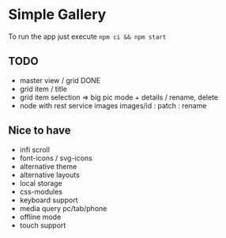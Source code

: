# Simple Gallery

To run the app just execute `npm ci && npm start`

## TODO

- master view / grid DONE
- grid item / title
- grid item selection => big pic mode + details / rename, delete
- node with rest service images images/id : patch : rename

## Nice to have

- infi scroll
- font-icons / svg-icons
- alternative theme
- alternative layouts
- local storage
- css-modules
- keyboard support
- media query pc/tab/phone
- offline mode
- touch support
